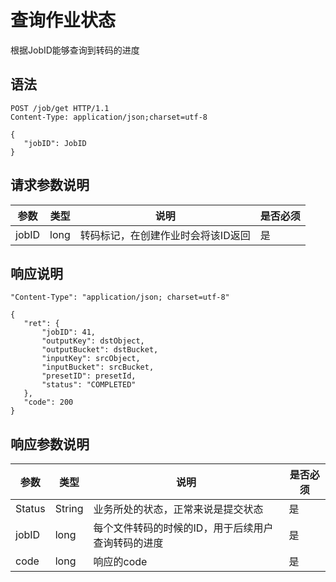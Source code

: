 # 查询作业状态

根据JobID能够查询到转码的进度

## 语法

	POST /job/get HTTP/1.1
	Content-Type: application/json;charset=utf-8

	{
	   "jobID": JobID
	}

## 请求参数说明

|  参数 | 类型 |                说明                | 是否必须 |
|-------|------|------------------------------------|----------|
| jobID | long | 转码标记，在创建作业时会将该ID返回 | 是       |

## 响应说明

	"Content-Type": "application/json; charset=utf-8"

	{
	   "ret": {
	       "jobID": 41,
	       "outputKey": dstObject,
	       "outputBucket": dstBucket,
	       "inputKey": srcObject,
	       "inputBucket": srcBucket,
	       "presetID": presetId,
	       "status": "COMPLETED"
	   },
	   "code": 200
	}

## 响应参数说明


|  参数  |  类型  |                        说明                        | 是否必须 |
|--------|--------|----------------------------------------------------|----------|
| Status | String | 业务所处的状态，正常来说是提交状态                 | 是       |
| jobID  | long   | 每个文件转码的时候的ID，用于后续用户查询转码的进度 | 是       |
| code   | long   | 响应的code                                         | 是       |
